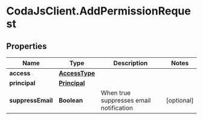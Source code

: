 # CodaJsClient.AddPermissionRequest

## Properties
Name | Type | Description | Notes
------------ | ------------- | ------------- | -------------
**access** | [**AccessType**](AccessType.md) |  | 
**principal** | [**Principal**](Principal.md) |  | 
**suppressEmail** | **Boolean** | When true suppresses email notification | [optional] 
